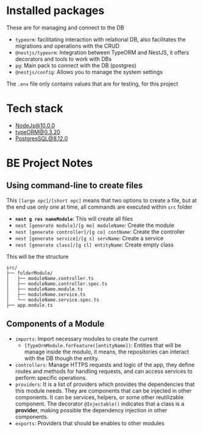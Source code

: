 # Installed packages

These are for managing and connect to the DB

- `typeorm`: facilitating interaction with relational DB, also facilitates the migrations and operations with the CRUD
- `@nestjs/typeorm`: Integration between TypeORM and NestJS, it offers decorators and tools to work with DBs
- `pg`: Main pack to connect with the DB (postgres)
- `@nestjs/config`: Allows you to manage the system settings

The `.env` file only contains values that are for testing, for this project

# Tech stack

- NodeJs@10.0.0
- typeORM@0.3.20
- PostgresSQL@8.12.0

# BE Project Notes

## Using command-line to create files

This `[large opc]/[short opc]` means that two options to create a file, but at the end use only one at time,
all commands are executed within `src` folder

- **`nest g res nameModule`**: This will create all files
- `nest [generate module]/[g mo] moduleName`: Create the module
- `nest [generate controller]/[g co] contName`: Create the controller
- `nest [generate service]/[g s] servName`: Create a service
- `nest [generate class]/[g cl] entityName`: Create empty class

This will be the structure

```
src/
├── folderModule/
│   ├── moduleName.controller.ts
│   ├── moduleName.controller.spec.ts
│   ├── moduleName.module.ts
│   ├── moduleName.service.ts
│   └── moduleName.service.spec.ts
├── app.module.ts

```

## Components of a Module

- `imports`: Import necessary modules to create the current
  - `[TypeOrmModule.forFeature([entityName])`: Entities that will be manage inside the modulo, it means, the repositories can interact with the DB though the entity.
- `controllers`: Manage HTTPS requests and logic of the app, they define routes and methods for handling requests, and can access services to perform specific operations.
- `providers`: It is a list of providers which provides the dependencies that this module needs. They are components that can be injected in other components. It can be services, helpers, or some other reutilizable component. The decorator `@Injectable()` indicates that a class is a **provider**, making possible the dependency injection in other components.
- `exports`: Providers that should be enables to other modules
